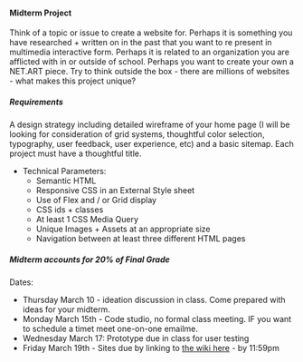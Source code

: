 #### Midterm Project
Think of a topic or issue to create a website for. Perhaps it is something you have researched + written on in the past that you want to re present in multimedia interactive form. Perhaps it is related to an organization you are afflicted with in or outside of school. Perhaps you want to create your own a NET.ART piece. Try to think outside the box - there are millions of websites - what makes this project unique? 

##### Requirements
A design strategy including  detailed wireframe of your home page (I will be looking for consideration of grid systems, thoughtful color selection, typography, user feedback, user experience, etc) and a basic sitemap. Each project must have a thoughtful title. 

* Technical Parameters:
  * Semantic HTML
  * Responsive CSS in an External Style sheet
  * Use of Flex and / or Grid display
  * CSS ids + classes
  * At least 1 CSS Media Query
  * Unique Images + Assets at an appropriate size
  * Navigation between at least three different HTML pages 

##### Midterm accounts for 20% of Final Grade
Dates:
* Thursday March 10 - ideation discussion in class. Come prepared with ideas for your midterm.
* Monday March 15th - Code studio, no formal class meeting. IF you want to schedule a timet meet one-on-one emailme. 
* Wednesday March 17: Prototype due in class for user testing
* Friday March 19th - Sites due by linking to [the wiki here](https://github.com/IDMNYU/webDev_A_Spring2021/wiki/Week-07#midterm-project-websites) - by 11:59pm